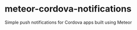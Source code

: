 meteor-cordova-notifications
============================

Simple push notifications for Cordova apps built using Meteor
